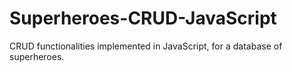# Superheroes-CRUD-JavaScript
CRUD functionalities implemented in JavaScript, for a database of superheroes.
